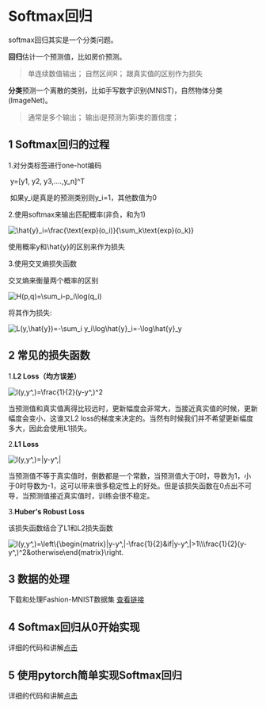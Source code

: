 # Softmax回归

softmax回归其实是一个分类问题。

**回归**估计一个预测值，比如房价预测。

> 单连续数值输出；
> 自然区间R；
> 跟真实值的区别作为损失

**分类**预测一个离散的类别，比如手写数字识别(MNIST)，自然物体分类(ImageNet)。

>通常是多个输出；
>输出i是预测为第i类的置信度；

## 1 Softmax回归的过程

1.对分类标签进行one-hot编码

​	   y=[y1, y2, y3,....,y_n]^T

​	如果y_i是真是的预测类别则y_i=1，其他数值为0

2.使用softmax来输出匹配概率(非负，和为1)

<img src="https://latex.codecogs.com/svg.image?\hat{y}_i=\frac{\text{exp}(o_i)}{\sum_k\text{exp}(o_k)}" title="\hat{y}_i=\frac{\text{exp}(o_i)}{\sum_k\text{exp}(o_k)}" />

​使用概率y和\hat{y}的区别来作为损失

3.使用交叉熵损失函数

交叉熵来衡量两个概率的区别

<img src="https://latex.codecogs.com/svg.image?H(p,q)=\sum_i-p_i\log(q_i)" title="H(p,q)=\sum_i-p_i\log(q_i)" />

将其作为损失:

<img src="https://latex.codecogs.com/svg.image?L(y,\hat{y})=-\sum_i&space;y_i\log\hat{y}_i=-\log\hat{y}_y" title="L(y,\hat{y})=-\sum_i y_i\log\hat{y}_i=-\log\hat{y}_y" />

## 2 常见的损失函数

1.**L2 Loss（均方误差）**

<img src="https://latex.codecogs.com/svg.image?l(y,y^,)=\frac{1}{2}(y-y^,)^2" title="l(y,y^,)=\frac{1}{2}(y-y^,)^2" />

​当预测值和真实值离得比较远时，更新幅度会非常大，当接近真实值的时候，更新幅度会变小，这谁又L2 loss的梯度来决定的。当然有时候我们并不希望更新幅度多大，因此会使用L1损失。

2.**L1 Loss**

<img src="https://latex.codecogs.com/svg.image?l(y,y^,)=|y-y^,|" title="l(y,y^,)=|y-y^,|" />

​当预测值不等于真实值时，倒数都是一个常数，当预测值大于0时，导数为1，小于0时导数为-1，这可以带来很多稳定性上的好处。但是该损失函数在0点出不可导，当预测值接近真实值时，训练会很不稳定。

3.**Huber's Robust Loss**

​该损失函数结合了L1和L2损失函数

<img src="https://latex.codecogs.com/svg.image?l(y,y^,)=\left\{\begin{matrix}|y-y^,|-\frac{1}{2}&if|y-y^,|>1\\\frac{1}{2}(y-y^,)^2&otherwise\end{matrix}\right." title="l(y,y^,)=\left\{\begin{matrix}|y-y^,|-\frac{1}{2}&if|y-y^,|>1\\\frac{1}{2}(y-y^,)^2&otherwise\end{matrix}\right." />

## 3 数据的处理

下载和处理Fashion-MNIST数据集
[查看链接](https://github.com/kxmust/Deep_learning_note/blob/main/2.1picture_classification_data.ipynb)

## 4 Softmax回归从0开始实现
详细的代码和讲解[点击](https://github.com/kxmust/Deep_learning_note/blob/main/2.2softmax_regression.ipynb)

## 5 使用pytorch简单实现Softmax回归
详细的代码和讲解[点击](https://github.com/kxmust/Deep_learning_note/blob/main/2.3softmax_regression_simple.ipynb)
